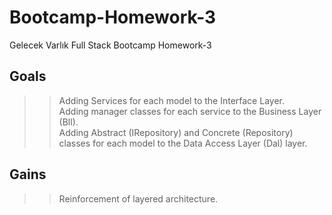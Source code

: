 # Bootcamp-Homework-3
Gelecek Varlık Full Stack Bootcamp Homework-3

## Goals
>> Adding Services for each model to the Interface Layer.<br/>
>> Adding manager classes for each service to the Business Layer (Bll).<br/>
>> Adding Abstract (IRepository) and Concrete (Repository) classes for each model to the Data Access Layer (Dal) layer.

## Gains
>>Reinforcement of layered architecture.




